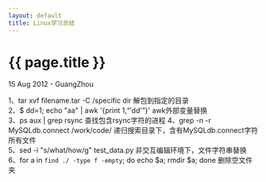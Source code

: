 ```yaml
---
layout: default
title: Linux学习总结
---
```


 {{ page.title }}
================
<p class="meta">15 Aug 2012 - GuangZhou</p>



1、tar xvf filename.tar -C /specific dir  解包到指定的目录    
2、$ dd=1; echo "aa" | awk '{print $1, “'$dd'”}' awk外部变量替换  
3、ps aux | grep rsync 查找包含rsync字符的进程
4、grep -n -r MySQLdb.connect /work/code/  递归搜索目录下，含有MySQLdb.connect字符所有文件  
5、sed -i "s/what/how/g" test_data.py  非交互编辑环境下，文件字符串替换  
6、for a in `find ./ -type f -empty`; do echo $a; rmdir $a; done 删除空文件夹  

